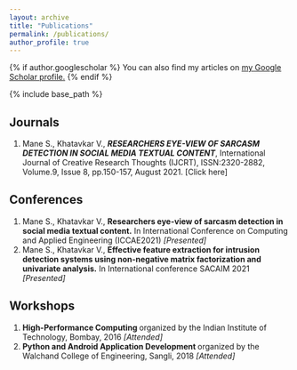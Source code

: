 ```yaml
---
layout: archive
title: "Publications"
permalink: /publications/
author_profile: true
---
```


{% if author.googlescholar %}
  You can also find my articles on <u><a href="{{author.googlescholar}}">my Google Scholar profile</a>.</u>
{% endif %}

{% include base_path %}
<h2>Journals</h2>
<div>
  <div>
    <ol type="1">
    <p><li>
      Mane S., Khatavkar V., <i><strong>RESEARCHERS EYE-VIEW OF SARCASM
      DETECTION IN SOCIAL MEDIA TEXTUAL CONTENT</strong></i>, International Journal of
      Creative Research Thoughts (IJCRT), ISSN:2320-2882, Volume.9, Issue 8,
      pp.150-157, August 2021. 
      [<a
        href="https://www.ijcrt.org/papers/IJCRTE020026.pdf"
        style="text-decoration: none"
        >Click here</a>]   </li></p>
    </ol>
  </div>
<h2>Conferences</h2>
  <div>
    <ol type="1">
    <p><li>
      Mane S., Khatavkar V., <strong>Researchers eye-view of sarcasm detection in social media textual content.</strong> In International Conference on Computing and Applied Engineering (ICCAE2021) <i> [Presented] </i>
    </li>
    <li>
      Mane S., Khatavkar V., <strong>Effective feature extraction for intrusion detection systems using non-negative matrix factorization and univariate analysis.</strong> In International conference SACAIM 2021 <i>[Presented] </i>
    </li></p>
    </ol>
   </div>
  
<h2>Workshops</h2>
  <div>
    <ol type="1">
    <p><li>
      <strong> High-Performance Computing </strong> organized by the Indian Institute of Technology, Bombay, 2016 <i>[Attended]</i>
    </li>
    <li>
      <strong> Python and Android Application Development </strong> organized by the Walchand College of Engineering, Sangli, 2018 <i>[Attended]</i>
    </li></p>
    </ol> 
  </div>
</div>
